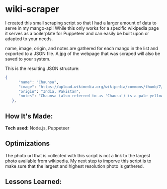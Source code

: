 # wiki-scraper

I created this small scraping script so that I had a larger amount of data to serve in my mango-api! While this only works for a specific wikipedia page it serves as a boilerplate for Puppeteer and can easily be built upon or adapted to your needs.


name, image, origin, and notes are gathered for each mango in the list and exported to a JSON file. A jpg of the webpage that was scraped will also be saved to your system. 


This is the resulting JSON structure: 

``` elixir
{
      "name": "Chaunsa",
      "image": "https://upload.wikimedia.org/wikipedia/commons/thumb/7/70/Chaunsa.JPG/120px-Chaunsa.JPG",
      "origin": "India, Pakistan",
      "notes": "Chaunsa (also referred to as 'Chausa') is a pale yellow, slightly green succulent variety of mango when ripe. Closer to its ripening, the mango skin will be soft to touch and will appear wrinkly. Chaunsa is harvested in the summer months (June–September)."
   },
```



## How It's Made:

**Tech used:** Node.js, Puppeteer



## Optimizations

The photo url that is collected with this script is not a link to the largest photo available from wikipedia. My next step to imporve this script is to make sure that the largest and highest resolution photo is gathered.



## Lessons Learned:



